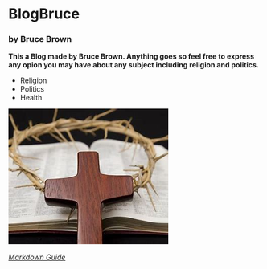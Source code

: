 # BlogBruce
### by Bruce Brown

**This a Blog made by Bruce Brown. Anything goes so feel free to express any opion you may have about any subject including religion and politics.**

+ Religion
+ Politics
+ Health

![alt text](download.jpg)

*[Markdown Guide](https://en.wikipedia.org/wiki/Religion)*
